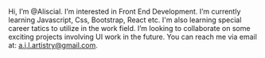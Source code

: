  Hi, I’m @Aliscial. I’m interested in Front End Development.
 I’m currently learning Javascript, Css, Bootstrap, React etc. I'm also learning special career tatics to utilize in the work field. 
 I’m looking to collaborate on some exciting projects involving UI work in the future.
You can reach me via email at: a.j.l.artistry@gmail.com. 

<!---
Aliscial/Aliscial is a ✨ special ✨ repository because its `README.md` (this file) appears on your GitHub profile.
You can click the Preview link to take a look at your changes.
--->
